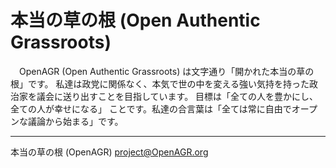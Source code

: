 本当の草の根 (Open Authentic Grassroots)
=============================================================================
　OpenAGR (Open Authentic Grassroots) は文字通り「開かれた本当の草の根」です。
私達は政党に関係なく、本気で世の中を変える強い気持を持った政治家を議会に送り出すことを目指しています。
目標は「全ての人を豊かにし、全ての人が幸せになる」
ことです。私達の合言葉は「全ては常に自由でオープンな議論から始まる」です。 

---
本当の草の根 (OpenAGR)
project@OpenAGR.org
